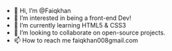- 👋 Hi, I’m @Faiqkhan
- 👀 I’m interested in being a front-end Dev!
- 🌱 I’m currently learning HTML5 & CSS3
- 💞️ I’m looking to collaborate on open-source projects.
- 📫 How to reach me faiqkhan008gmail.com

<!---
Faiqkhan/Faiqkhan is a ✨ special ✨ repository because its `README.md` (this file) appears on your GitHub profile.
You can click the Preview link to take a look at your changes.
--->
